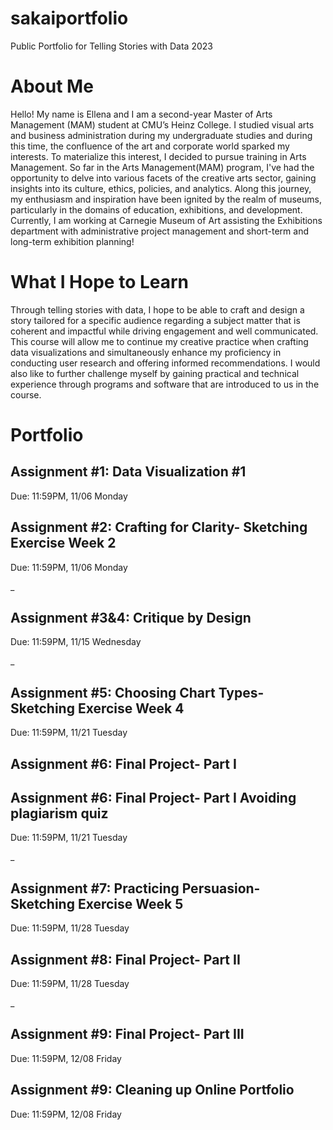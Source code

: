 # sakaiportfolio
Public Portfolio for Telling Stories with Data 2023

# About Me
Hello! My name is Ellena and I am a second-year Master of Arts Management (MAM) student at CMU’s Heinz College. I studied visual arts and business administration during my undergraduate studies and during this time, the confluence of the art and corporate world sparked my interests. To materialize this interest, I decided to pursue training in Arts Management. So far in the Arts Management(MAM) program, I've had the opportunity to delve into various facets of the creative arts sector, gaining insights into its culture, ethics, policies, and analytics. Along this journey, my enthusiasm and inspiration have been ignited by the realm of museums, particularly in the domains of education, exhibitions, and development. Currently, I am working at Carnegie Museum of Art assisting the Exhibitions department with administrative project management and short-term and long-term exhibition planning!

# What I Hope to Learn
Through telling stories with data, I hope to be able to craft and design a story tailored for a specific audience regarding a subject matter that is coherent and impactful while driving engagement and well communicated. This course will allow me to continue my creative practice when crafting data visualizations and simultaneously enhance my proficiency in conducting user research and offering informed recommendations.  I would also like to further challenge myself by gaining practical and technical experience through programs and software that are introduced to us in the course. 

# Portfolio

## Assignment #1: Data Visualization #1 
Due: 11:59PM, 11/06 Monday

## Assignment #2: Crafting for Clarity- Sketching Exercise Week 2
Due: 11:59PM, 11/06 Monday

_
## Assignment #3&4: Critique by Design
Due: 11:59PM, 11/15 Wednesday

_
## Assignment #5: Choosing Chart Types- Sketching Exercise Week 4
Due: 11:59PM, 11/21 Tuesday

## Assignment #6: Final Project- Part I

## Assignment #6: Final Project- Part I Avoiding plagiarism quiz 
Due: 11:59PM, 11/21 Tuesday

_
## Assignment #7: Practicing Persuasion- Sketching Exercise Week 5
Due: 11:59PM, 11/28 Tuesday

## Assignment #8: Final Project- Part II
Due: 11:59PM, 11/28 Tuesday

_
## Assignment #9: Final Project- Part III
Due: 11:59PM, 12/08 Friday

## Assignment #9: Cleaning up Online Portfolio
Due: 11:59PM, 12/08 Friday







